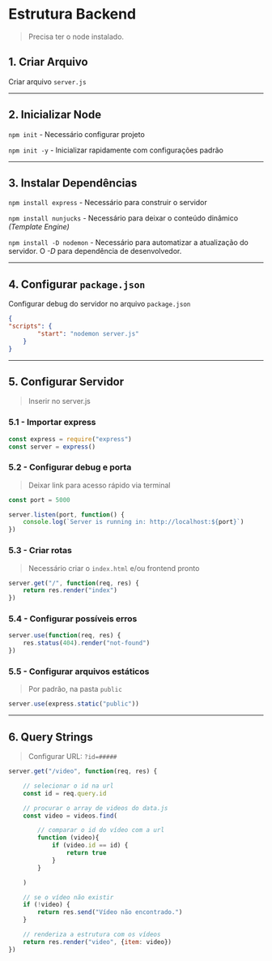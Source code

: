 # **Estrutura Backend**
> Precisa ter o node instalado.

## **1.** Criar Arquivo
Criar arquivo `server.js`

---

## **2.** Inicializar Node
`npm init` - Necessário configurar projeto

`npm init -y` - Inicializar rapidamente com configurações padrão

---

## **3.** Instalar Dependências
`npm install express` - Necessário para construir o servidor

`npm install nunjucks` - Necessário para deixar o conteúdo dinâmico *(Template Engine)*

`npm install -D nodemon` - Necessário para automatizar a atualização do servidor. O *-D* para dependência de desenvolvedor.

---

## **4.** Configurar `package.json`

Configurar debug do servidor no arquivo `package.json`
```json
{
"scripts": {
        "start": "nodemon server.js"
    }
}
```

---

## **5.** Configurar Servidor

> Inserir no server.js

### **5.1** - Importar express
```javascript
const express = require("express")
const server = express()
```

### **5.2** - Configurar debug e porta
> Deixar link para acesso rápido via terminal
```javascript
const port = 5000

server.listen(port, function() {
    console.log(`Server is running in: http://localhost:${port}`)
})
```

### **5.3** - Criar rotas
> Necessário criar o `index.html` e/ou frontend pronto
```javascript
server.get("/", function(req, res) {
    return res.render("index")
})
```
### **5.4** - Configurar possíveis erros
```javascript
server.use(function(req, res) {
    res.status(404).render("not-found")
})
```

### **5.5** - Configurar arquivos estáticos
> Por padrão, na pasta `public`
```javascript
server.use(express.static("public"))
```
---

## **6.** Query Strings
> Configurar URL: `?id=#####`
```javascript
server.get("/video", function(req, res) {

    // selecionar o id na url
    const id = req.query.id

    // procurar o array de videos do data.js
    const video = videos.find(

        // comparar o id do vídeo com a url
        function (video){
            if (video.id == id) {
                return true
            }
        }

    )

    // se o vídeo não existir
    if (!video) {
        return res.send("Vídeo não encontrado.")
    }

    // renderiza a estrutura com os vídeos
    return res.render("video", {item: video})
})
```